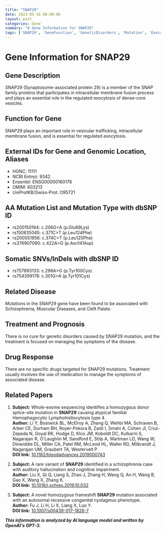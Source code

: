 ```yaml
---
title: "SNAP29"
date: 2023-05-16 00:00:00
layout: post
categories: Gene
summary: "# Gene Information for SNAP29"
tags: ['SNAP29', 'GeneFunction', 'GeneticDisorders', 'Mutation', 'Exocytosis', 'Schizophrenia', 'Treatment', 'RelatedPapers']
---
```


# Gene Information for SNAP29

## Gene Description
SNAP29 (Synaptosome-associated protein 29) is a member of the SNAP family proteins that participates in intracellular membrane fusion process and plays an essential role in the regulated exocytosis of dense-core vesicles.

## Function for Gene
SNAP29 plays an important role in vesicular trafficking, intracellular membrane fusion, and is essential for regulated exocytosis.

## External IDs for Gene and Genomic Location, Aliases
- HGNC: 11111
- NCBI Entrez: 9342
- Ensembl: ENSG00000160176
- OMIM: 603213
- UniProtKB/Swiss-Prot: O95721

## AA Mutation List and Mutation Type with dbSNP ID
- rs200150164: c.206G>A (p.Glu69Lys)
- rs150835045: c.371C>T (p.Leu124Phe)
- rs200051956: c.374C>T (p.Leu125Phe)
- rs376907090: c.422A>G (p.Asn141Asp)

## Somatic SNVs/InDels with dbSNP ID
- rs757893133: c.298A>G (p.Tyr100Cys)
- rs754399178: c.301G>A (p.Tyr101Cys)

## Related Disease
Mutations in the SNAP29 gene have been found to be associated with Schizophrenia, Muscular Diseases, and Cleft Palate.

## Treatment and Prognosis
There is no cure for genetic disorders caused by SNAP29 mutation, and the treatment is focused on managing the symptoms of the disease.

## Drug Response
There are no specific drugs targeted for SNAP29 mutations. Treatment usually involves the use of medication to manage the symptoms of associated disease.

## Related Papers
1. **Subject:** Whole-exome sequencing identifies a homozygous donor splice-site mutation in **SNAP29** causing atypical familial Hemophagocytic Lymphohistiocytosis type 4.  
   **Author:** Li Y, Bostwick BL, McElroy A, Zhang Q, Wehbi MA, Schraven B, Arber CE, Durham BH, Royer-Pokora B, Zaidi I, Smahi A, Cohen JI, Cruz-Zepeda N, Goyal RK, Hodge D, Klco JM, Koboldt DC, Kulkarni S, Nagarajan R, O'Laughlin M, Sandford E, Stilp A, Wartman LD, Wang W, Dinwiddie DL, Miller CA, Patel RM, McLeod HL, Waller RG, Milbrandt J, Nagarajan UM, Graubert TA, Westervelt P.  
   **DOI link:** [10.1182/bloodadvances.2019000743]([Click](https://doi.org/10.1182/bloodadvances.2019000743))  

2. **Subject:** A rare variant of **SNAP29** identified in a schizophrenia case with auditory hallucination and cognitive impairment.  
   **Author:** Liu X, Qi Q, Liang S, Zhao J, Zhang H, Wang Q, An H, Wang B, Gao X, Wang X, Zhang K.  
   **DOI link:** [10.1016/j.schres.2019.10.032]([Click](https://doi.org/10.1016/j.schres.2019.10.032))  

3. **Subject:** A novel homozygous frameshift **SNAP29** mutation associated with an autosomal recessive congenital nystagmus phenotype.  
   **Author:** Fu J, Li H, Li X, Liang X, Luo Y.  
   **DOI link:** [10.1007/s00439-017-1826-7]([Click](https://doi.org/10.1007/s00439-017-1826-7))

**_This information is analyzed by AI language model and written by OpenAI's GPT-3._**